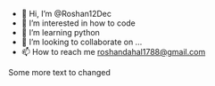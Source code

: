 - 👋 Hi, I’m @Roshan12Dec
- 👀 I’m interested in how to code
- 🌱 I’m learning python
- 💞️ I’m looking to collaborate on ...
- 📫 How to reach me roshandahal1788@gmail.com 


<!---
Roshan12Dec/Roshan12Dec is a ✨ special ✨ repository because its `README.md` (this file) appears on your GitHub profile.
You can click the Preview link to take a look at your changes.
--->
Some more text to changed 